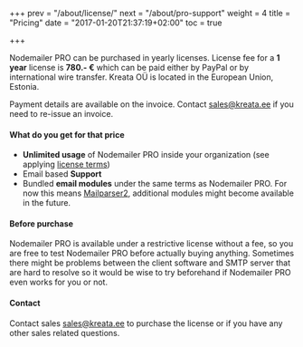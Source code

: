 +++
prev = "/about/license/"
next = "/about/pro-support"
weight = 4
title = "Pricing"
date = "2017-01-20T21:37:19+02:00"
toc = true

+++

Nodemailer PRO can be purchased in yearly licenses. License fee for a **1 year** license is **780.- €** which can be paid either by PayPal or by international wire transfer. Kreata OÜ is located in the European Union, Estonia.

Payment details are available on the invoice. Contact [sales@kreata.ee](mailto:sales@kreata.ee) if you need to re-issue an invoice.

#### What do you get for that price

  * **Unlimited usage** of Nodemailer PRO inside your organization (see applying [license terms](/COMM-LICENSE))
  * Email based **Support**
  * Bundled **email modules** under the same terms as Nodemailer PRO. For now this means [Mailparser2](https://www.npmjs.com/package/@nodemailer/mailparser2), additional modules might become available in the future.

#### Before purchase

Nodemailer PRO is available under a restrictive license without a fee, so you are free to test Nodemailer PRO before actually buying anything. Sometimes there might be problems between the client software and SMTP server that are hard to resolve so it would be wise to try beforehand if Nodemailer PRO even works for you or not.

#### Contact

Contact sales [sales@kreata.ee](mailto:sales@kreata.ee) to purchase the license or if you have any other sales related questions.
